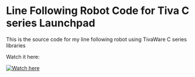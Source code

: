 Line Following Robot Code for Tiva C series Launchpad 
====================

This is the source code for my line following robot using TivaWare C series libraries

Watch it here:

[![Watch here](http://img.youtube.com/vi/exSm9rv4jjo/0.jpg)](http://youtu.be/exSm9rv4jjo)
